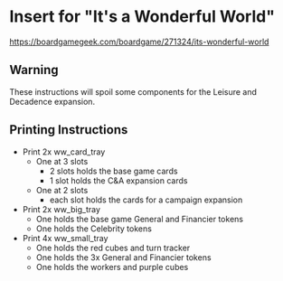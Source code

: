 Insert for "It's a Wonderful World"
===================================

https://boardgamegeek.com/boardgame/271324/its-wonderful-world

Warning
-------

These instructions will spoil some components for the Leisure and Decadence expansion.

Printing Instructions
---------------------

 * Print 2x ww_card_tray
   * One at 3 slots
     * 2 slots holds the base game cards
	 * 1 slot holds the C&A expansion cards
   * One at 2 slots
     * each slot holds the cards for a campaign expansion
 * Print 2x ww_big_tray
   * One holds the base game General and Financier tokens
   * One holds the Celebrity tokens
 * Print 4x ww_small_tray
   * One holds the red cubes and turn tracker
   * One holds the 3x General and Financier tokens
   * One holds the workers and purple cubes
